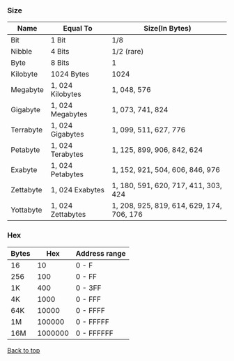 ### Size

| Name      | Equal To          | Size(In Bytes)                            |
| --------- | ----------------- | ----------------------------------------- |
| Bit       | 1 Bit             | 1/8                                      |
| Nibble    | 4 Bits            | 1/2 (rare)                                |
| Byte      | 8 Bits            | 1                                         |
| Kilobyte  | 1024 Bytes        | 1024                                      |
| Megabyte  | 1, 024 Kilobytes  | 1, 048, 576                               |
| Gigabyte  | 1, 024 Megabytes  | 1, 073, 741, 824                          |
| Terrabyte | 1, 024 Gigabytes  | 1, 099, 511, 627, 776                     |
| Petabyte  | 1, 024 Terabytes  | 1, 125, 899, 906, 842, 624                |
| Exabyte   | 1, 024 Petabytes  | 1, 152, 921, 504, 606, 846, 976           |
| Zettabyte | 1, 024 Exabytes   | 1, 180, 591, 620, 717, 411, 303, 424      |
| Yottabyte | 1, 024 Zettabytes | 1, 208, 925, 819, 614, 629, 174, 706, 176 |

### Hex

| Bytes | Hex     | Address range |
| ----- | ------- | ------------- |
| 16    | 10      | 0 - F         |
| 256   | 100     | 0 - FF        |
| 1K    | 400     | 0 - 3FF       |
| 4K    | 1000    | 0 - FFF       |
| 64K   | 10000   | 0 - FFFF      |
| 1M    | 100000  | 0 - FFFFF     |
| 16M   | 1000000 | 0 - FFFFFF    |

<a href="#top">Back to top</a>
